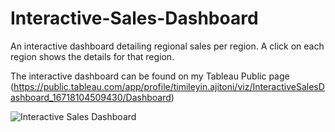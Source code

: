 # Interactive-Sales-Dashboard

An interactive dashboard detailing regional sales per region. A click on each region shows the details for that region. 



The interactive dashboard can be found on my Tableau Public page (https://public.tableau.com/app/profile/timileyin.ajitoni/viz/InteractiveSalesDashboard_16718104509430/Dashboard)


![Interactive Sales Dashboard](https://user-images.githubusercontent.com/119361599/209365239-ec173009-a32f-485f-89a2-c5f1a6aaf336.png)
